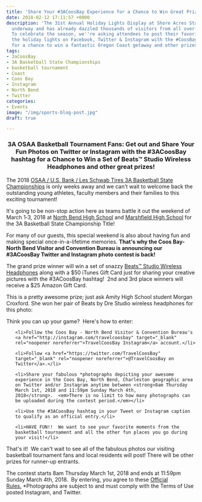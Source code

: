 ```yaml
---
title: 'Share Your #3ACoosBay Experience for a Chance to Win Great Prizes!'
date: 2018-02-12 17:11:57 +0000
description: 'The 31st Annual Holiday Lights Display at Shore Acres State Park is
  underway and has already dazzled thousands of visitors from all over the region.
  To celebrate the season, we''re asking attendees to post their favorite photos of
  the holiday lights on Facebook, Twitter & Instagram with the #CoosBayHoliday tag
  for a chance to win a fantastic Oregon Coast getaway and other prizes!'
tags:
- 3aCoosBay
- 3A Basketball State Championships
- basketball tournament
- Coast
- Coos Bay
- Instagram
- North Bend
- Twitter
categories:
- Events
image: "/img/sports-blog-post.jpg"
draft: true

---
```

<h3 style="text-align: center;">3A OSAA Basketball Tournament Fans: Get out and Share Your Fun Photos on Twitter or Instagram with the #3ACoosBay hashtag for a Chance to Win a Set of Beats™ Studio Wireless Headphones and other great prizes!</h3>

The 2018 <a href="http://www.osaa.org/activities/bbx/brackets?div=3A" target="_blank" rel="noopener noreferrer">OSAA / U.S. Bank / Les Schwab Tires 3A Basketball State Championships</a> is only weeks away and we can't wait to welcome back the outstanding young athletes, faculty members and their families to this exciting tournament!



It's going to be non-stop action here as teams battle it out the weekend of March 1‐3, 2018 at <a href="http://www.nbhs.nbend.k12.or.us/" target="_blank" rel="noopener noreferrer">North Bend High School</a> and <a href="http://marshfield.cbd9.net/" target="_blank" rel="noopener noreferrer">Marshfield High School</a> for the 3A Basketball State Championship Title!



For many of our guests, this special weekend is also about having fun and making special once-in-a-lifetime memories. <strong>That's why the Coos Bay-North Bend Visitor and Convention Bureau is announcing our #3ACoosBay Twitter and Instagram photo contest is back!</strong>



The grand prize winner will win a set of snazzy <a href="http://www.beatsbydre.com/headphones/beats-studio-wireless.html" target="_blank" rel="noopener noreferrer"> Beats™ Studio Wireless Headphones</a> along with a $50 iTunes Gift Card just for sharing your creative pictures with the #3ACoosBay hashtag!  2nd and 3rd place winners will receive a $25 Amazon Gift Card.



This is a pretty awesome prize; just ask Amity High School student Morgan Croxford. She won her pair of Beats by Dre Studio wireless headphones for this photo:



Think you can up your game?  Here's how to enter:

<ol>

 	<li>Follow the Coos Bay - North Bend Visitor & Convention Bureau's <a href="http://instagram.com/travelcoosbay" target="_blank" rel="noopener noreferrer">TravelCoosBay Instagram</a> account.</li>

 	<li>Follow <a href="https://twitter.com/TravelCoosBay" target="_blank" rel="noopener noreferrer">@TravelCoosBay on Twitter</a>.</li>

 	<li>Share your fabulous *photographs depicting your awesome experience in the Coos Bay, North Bend, Charleston geographic area on Twitter and/or Instagram anytime between <strong>8am Thursday March 1st, 2018 and 11:59pm Sunday March 4th, 2018</strong>.  <em>There is no limit to how many photographs can be uploaded during the contest period.</em></li>

 	<li>Use the #3ACoosBay hashtag in your Tweet or Instagram caption to qualify as an official entry.</li>

 	<li>HAVE FUN!!  We want to see your favorite moments from the basketball tournament and all the other fun places you go during your visit!</li>

</ol>

That's it!  We can't wait to see all of the fabulous photos our visiting basketball tournament fans and local residents will post! There will be other prizes for runner-up entrants.



The contest starts 8am Thursday March 1st, 2018 and ends at 11:59pm Sunday March 4th, 2018.  By entering, you agree to these <a href="http://oregonsadventurecoast.com/2015/02/3acoosbay/" target="_blank" rel="noopener noreferrer">Official Rules.</a> *Photographs are subject to and must comply with the Terms of Use posted Instagram, and Twitter.